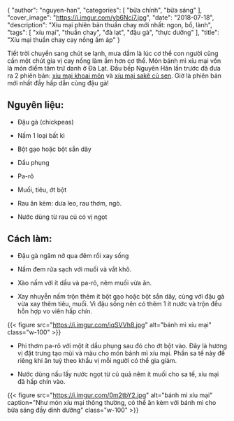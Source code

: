 {
   "author": "nguyen-han",
   "categories": [
      "bữa chính", "bữa sáng"
   ],
   "cover_image": "https://i.imgur.com/yb6Nci7.jpg",
   "date": "2018-07-18",
   "description": "Xíu mại phiên bản thuần chay mới nhất: ngon, bổ, lành",
   "tags": [
            "xíu mại", "thuần chay", "đà lạt", "đậu gà", "thực dưỡng"
   ],
"title": "Xíu mại thuần chay cay nồng ấm áp"
}

Tiết trời chuyển sang chút se lạnh, mưa dầm là lúc cơ thể con người cũng cần một chút gia vị cay nồng làm ấm hơn cơ thể. Món bánh mì xíu mại vốn là món điểm tâm trứ danh ở Đà Lạt. Đầu bếp Nguyên Hân lần trước đã đưa ra 2 phiên bản: [xíu mại khoai môn](https://coachnamphuong.com/cham-cham/cong-thuc/bep-viet/xiu-mai-khoai-mon-thuan-chay/) và [xíu mại sakê củ sen](https://coachnamphuong.com/cham-cham/cong-thuc/bep-viet/xiu-mai-sa-ke-cu-sen/). Giờ là phiên bản mới nhất đầy hấp dẫn cùng đậu gà!


## Nguyên liệu:

- Đậu gà (chickpeas)

- Nấm 1 loại bất kì

- Bột gạo hoặc bột sắn dây

- Dầu phụng

- Pa-rô

- Muối, tiêu, ớt bột

- Rau ăn kèm: dưa leo, rau thơm, ngò.

- Nước dùng từ rau củ có vị ngọt

## Cách làm:

- Đậu gà  ngâm nở qua đêm rồi xay sống
 
- Nấm đem rửa sạch với muối và vắt khô. 

- Xào nấm với ít dầu và pa-rô, nêm muối vừa ăn. 

- Xay nhuyễn nấm trộn thêm ít bột gạo hoặc bột sắn dây, cùng với đậu gà vừa xay thêm tiêu, muối. Vì đậu sống nên có thêm 1 ít nước và trộn đều hỗn hợp vo viên hấp chín. 

{{< figure src="https://i.imgur.com/iqSVVh8.jpg" alt="bánh mì xíu mại" class="w-100" >}}

- Phi thơm pa-rô với một ít dầu phụng sau đó cho ớt bột vào. Đây là hương vị đặt trưng tạo mùi và màu cho món bánh mì xíu mại. Phần sa tế này để riêng khi ăn tuỳ theo khẩu vị mỗi người có thể gia giảm. 

- Nước dùng nấu lấy nước ngọt từ củ quả nêm ít muối cho sa tế, xíu mại đã hấp chín vào. 

{{< figure src="https://i.imgur.com/0m2tbY2.jpg" alt="bánh mì xíu mại" caption="Như món xíu mại thông thường, có thể ăn kèm với bánh mì cho bữa sáng đầy dinh dưỡng" class="w-100" >}}
